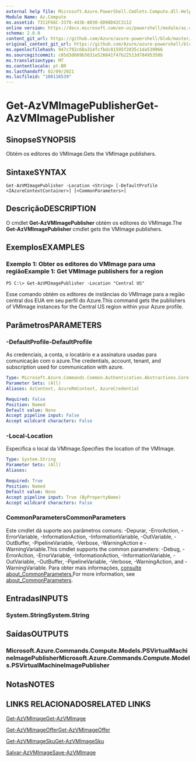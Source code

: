 ```yaml
---
external help file: Microsoft.Azure.PowerShell.Cmdlets.Compute.dll-Help.xml
Module Name: Az.Compute
ms.assetid: 7311F66C-3370-4436-8030-6D98D42C3112
online version: https://docs.microsoft.com/en-us/powershell/module/az.compute/get-azvmimagepublisher
schema: 2.0.0
content_git_url: https://github.com/Azure/azure-powershell/blob/master/src/Compute/Compute/help/Get-AzVMImagePublisher.md
original_content_git_url: https://github.com/Azure/azure-powershell/blob/master/src/Compute/Compute/help/Get-AzVMImagePublisher.md
ms.openlocfilehash: 947c792c68a314fcfbdc81595f2035c1da539966
ms.sourcegitcommit: c05d3d669b5631e526841f47b22513d78495350b
ms.translationtype: MT
ms.contentlocale: pt-BR
ms.lasthandoff: 02/09/2021
ms.locfileid: "100116539"
---
```

# <span data-ttu-id="1a459-101">Get-AzVMImagePublisher</span><span class="sxs-lookup"><span data-stu-id="1a459-101">Get-AzVMImagePublisher</span></span>

## <span data-ttu-id="1a459-102">Sinopse</span><span class="sxs-lookup"><span data-stu-id="1a459-102">SYNOPSIS</span></span>
<span data-ttu-id="1a459-103">Obtém os editores do VMImage.</span><span class="sxs-lookup"><span data-stu-id="1a459-103">Gets the VMImage publishers.</span></span>

## <span data-ttu-id="1a459-104">Sintaxe</span><span class="sxs-lookup"><span data-stu-id="1a459-104">SYNTAX</span></span>

```
Get-AzVMImagePublisher -Location <String> [-DefaultProfile <IAzureContextContainer>] [<CommonParameters>]
```

## <span data-ttu-id="1a459-105">Descrição</span><span class="sxs-lookup"><span data-stu-id="1a459-105">DESCRIPTION</span></span>
<span data-ttu-id="1a459-106">O cmdlet **Get-AzVMImagePublisher** obtém os editores do VMImage.</span><span class="sxs-lookup"><span data-stu-id="1a459-106">The **Get-AzVMImagePublisher** cmdlet gets the VMImage publishers.</span></span>

## <span data-ttu-id="1a459-107">Exemplos</span><span class="sxs-lookup"><span data-stu-id="1a459-107">EXAMPLES</span></span>

### <span data-ttu-id="1a459-108">Exemplo 1: Obter os editores do VMImage para uma região</span><span class="sxs-lookup"><span data-stu-id="1a459-108">Example 1: Get VMImage publishers for a region</span></span>
```
PS C:\> Get-AzVMImagePublisher -Location "Central US"
```

<span data-ttu-id="1a459-109">Esse comando obtém os editores de instâncias do VMImage para a região central dos EUA em seu perfil do Azure.</span><span class="sxs-lookup"><span data-stu-id="1a459-109">This command gets the publishers of VMImage instances for the Central US region within your Azure profile.</span></span>

## <span data-ttu-id="1a459-110">Parâmetros</span><span class="sxs-lookup"><span data-stu-id="1a459-110">PARAMETERS</span></span>

### <span data-ttu-id="1a459-111">-DefaultProfile</span><span class="sxs-lookup"><span data-stu-id="1a459-111">-DefaultProfile</span></span>
<span data-ttu-id="1a459-112">As credenciais, a conta, o locatário e a assinatura usadas para comunicação com o azure.</span><span class="sxs-lookup"><span data-stu-id="1a459-112">The credentials, account, tenant, and subscription used for communication with azure.</span></span>

```yaml
Type: Microsoft.Azure.Commands.Common.Authentication.Abstractions.Core.IAzureContextContainer
Parameter Sets: (All)
Aliases: AzContext, AzureRmContext, AzureCredential

Required: False
Position: Named
Default value: None
Accept pipeline input: False
Accept wildcard characters: False
```

### <span data-ttu-id="1a459-113">-Local</span><span class="sxs-lookup"><span data-stu-id="1a459-113">-Location</span></span>
<span data-ttu-id="1a459-114">Especifica o local da VMImage.</span><span class="sxs-lookup"><span data-stu-id="1a459-114">Specifies the location of the VMImage.</span></span>

```yaml
Type: System.String
Parameter Sets: (All)
Aliases:

Required: True
Position: Named
Default value: None
Accept pipeline input: True (ByPropertyName)
Accept wildcard characters: False
```

### <span data-ttu-id="1a459-115">CommonParameters</span><span class="sxs-lookup"><span data-stu-id="1a459-115">CommonParameters</span></span>
<span data-ttu-id="1a459-116">Este cmdlet dá suporte aos parâmetros comuns: -Depurar, -ErrorAction, -ErrorVariable, -InformationAction, -InformationVariable, -OutVariable, -OutBuffer, -PipelineVariable, -Verbose, -WarningAction e -WarningVariable.</span><span class="sxs-lookup"><span data-stu-id="1a459-116">This cmdlet supports the common parameters: -Debug, -ErrorAction, -ErrorVariable, -InformationAction, -InformationVariable, -OutVariable, -OutBuffer, -PipelineVariable, -Verbose, -WarningAction, and -WarningVariable.</span></span> <span data-ttu-id="1a459-117">Para obter mais informações, [consulte about_CommonParameters.](http://go.microsoft.com/fwlink/?LinkID=113216)</span><span class="sxs-lookup"><span data-stu-id="1a459-117">For more information, see [about_CommonParameters](http://go.microsoft.com/fwlink/?LinkID=113216).</span></span>

## <span data-ttu-id="1a459-118">Entradas</span><span class="sxs-lookup"><span data-stu-id="1a459-118">INPUTS</span></span>

### <span data-ttu-id="1a459-119">System.String</span><span class="sxs-lookup"><span data-stu-id="1a459-119">System.String</span></span>

## <span data-ttu-id="1a459-120">Saídas</span><span class="sxs-lookup"><span data-stu-id="1a459-120">OUTPUTS</span></span>

### <span data-ttu-id="1a459-121">Microsoft.Azure.Commands.Compute.Models.PSVirtualMachineImagePublisher</span><span class="sxs-lookup"><span data-stu-id="1a459-121">Microsoft.Azure.Commands.Compute.Models.PSVirtualMachineImagePublisher</span></span>

## <span data-ttu-id="1a459-122">Notas</span><span class="sxs-lookup"><span data-stu-id="1a459-122">NOTES</span></span>

## <span data-ttu-id="1a459-123">LINKS RELACIONADOS</span><span class="sxs-lookup"><span data-stu-id="1a459-123">RELATED LINKS</span></span>

[<span data-ttu-id="1a459-124">Get-AzVMImage</span><span class="sxs-lookup"><span data-stu-id="1a459-124">Get-AzVMImage</span></span>](./Get-AzVMImage.md)

[<span data-ttu-id="1a459-125">Get-AzVMImageOffer</span><span class="sxs-lookup"><span data-stu-id="1a459-125">Get-AzVMImageOffer</span></span>](./Get-AzVMImageOffer.md)

[<span data-ttu-id="1a459-126">Get-AzVMImageSku</span><span class="sxs-lookup"><span data-stu-id="1a459-126">Get-AzVMImageSku</span></span>](./Get-AzVMImageSku.md)

[<span data-ttu-id="1a459-127">Salvar-AzVMImage</span><span class="sxs-lookup"><span data-stu-id="1a459-127">Save-AzVMImage</span></span>](./Save-AzVMImage.md)


